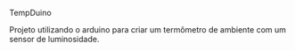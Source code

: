 TempDuino

Projeto utilizando o arduino para criar um termômetro de ambiente com um sensor de luminosidade.
